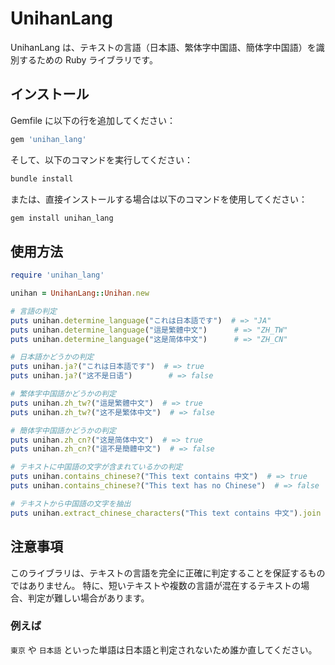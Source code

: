 # UnihanLang

UnihanLang は、テキストの言語（日本語、繁体字中国語、簡体字中国語）を識別するための Ruby ライブラリです。

## インストール

Gemfile に以下の行を追加してください：

```ruby
gem 'unihan_lang'
```

そして、以下のコマンドを実行してください：

```sh
bundle install
```

または、直接インストールする場合は以下のコマンドを使用してください：

```sh
gem install unihan_lang
```

## 使用方法

```ruby
require 'unihan_lang'

unihan = UnihanLang::Unihan.new

# 言語の判定
puts unihan.determine_language("これは日本語です")  # => "JA"
puts unihan.determine_language("這是繁體中文")      # => "ZH_TW"
puts unihan.determine_language("这是简体中文")      # => "ZH_CN"

# 日本語かどうかの判定
puts unihan.ja?("これは日本語です")  # => true
puts unihan.ja?("这不是日语")        # => false

# 繁体字中国語かどうかの判定
puts unihan.zh_tw?("這是繁體中文")  # => true
puts unihan.zh_tw?("这不是繁体中文")  # => false

# 簡体字中国語かどうかの判定
puts unihan.zh_cn?("这是简体中文")  # => true
puts unihan.zh_cn?("這不是簡體中文")  # => false

# テキストに中国語の文字が含まれているかの判定
puts unihan.contains_chinese?("This text contains 中文")  # => true
puts unihan.contains_chinese?("This text has no Chinese")  # => false

# テキストから中国語の文字を抽出
puts unihan.extract_chinese_characters("This text contains 中文").join  # => "中文"
```

## 注意事項

このライブラリは、テキストの言語を完全に正確に判定することを保証するものではありません。
特に、短いテキストや複数の言語が混在するテキストの場合、判定が難しい場合があります。

### 例えば

`東京` や `日本語` といった単語は日本語と判定されないため誰か直してください。
